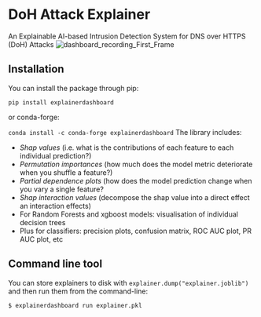 # DoH Attack Explainer
An Explainable AI-based Intrusion Detection System for DNS over HTTPS (DoH) Attacks
![dashboard_recording_First_Frame](https://user-images.githubusercontent.com/31511385/169506515-39478118-e37f-4c81-aa2c-72cd5ba07b54.png)

 ## Installation

You can install the package through pip:

`pip install explainerdashboard`

or conda-forge:

`conda install -c conda-forge explainerdashboard`
The library includes:
- *Shap values* (i.e. what is the contributions of each feature to each individual prediction?)
- *Permutation importances* (how much does the model metric deteriorate when you shuffle a feature?)
- *Partial dependence plots* (how does the model prediction change when you vary a single feature?
- *Shap interaction values* (decompose the shap value into a direct effect an interaction effects)
- For Random Forests and xgboost models: visualisation of individual decision trees
- Plus for classifiers: precision plots, confusion matrix, ROC AUC plot, PR AUC plot, etc


## Command line tool

You can store explainers to disk with `explainer.dump("explainer.joblib")`
and then run them from the command-line:

```bash
$ explainerdashboard run explainer.pkl
